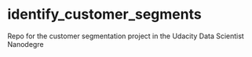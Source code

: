 # identify_customer_segments
Repo for the customer segmentation project in the Udacity Data Scientist Nanodegre 
